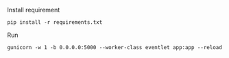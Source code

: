 Install requirement

`pip install -r requirements.txt`

Run

`gunicorn -w 1 -b 0.0.0.0:5000 --worker-class eventlet app:app --reload`

